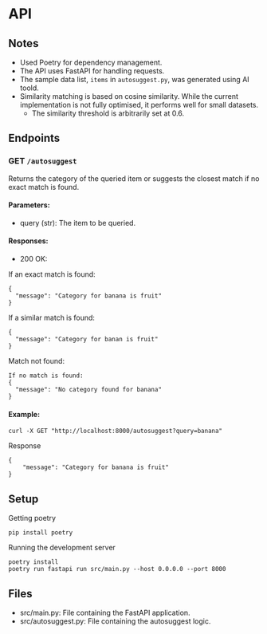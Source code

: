 # API 

## Notes
- Used Poetry for dependency management.
- The API uses FastAPI for handling requests.
- The sample data list, `items` in `autosuggest.py`, was generated using AI toold.
- Similarity matching is based on cosine similarity. While the current implementation is not fully optimised, it performs well for small datasets.
  - The similarity threshold is arbitrarily set at 0.6.

## Endpoints

### GET `/autosuggest`
Returns the category of the queried item or suggests the closest match if no exact match is found. 
#### Parameters:  
- query (str): The item to be queried.

#### Responses:
- 200 OK:

If an exact match is found:
```
{
  "message": "Category for banana is fruit"
}
```
If a similar match is found:
```
{
  "message": "Category for banan is fruit"
}
```
Match not found:
```
If no match is found:
{
  "message": "No category found for banana"
}
```
#### Example:
```
curl -X GET "http://localhost:8000/autosuggest?query=banana"
```
Response
```
{
    "message": "Category for banana is fruit"
}
```

## Setup
Getting poetry
```
pip install poetry
```
Running the development server
```
poetry install
poetry run fastapi run src/main.py --host 0.0.0.0 --port 8000
```

## Files
- src/main.py: File containing the FastAPI application.
- src/autosuggest.py: File containing the autosuggest logic.

